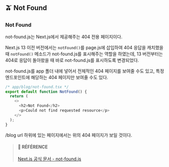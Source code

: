 ## 🫒 Not Found

### Not Found

not-found.js는 Next.js에서 제공해주는 404 전용 페이지이다.

Next.js 13 이전 버전에서는 `notFound()`를 page.js에 삽입하여 404 응답을 캐치했을 때 `notFound()` 메소드가 not-found.js를 표시해주는 역할을 하였는데, 13 버전부터는 404로 응답이 돌아왔을 때 바로 not-found.js를 표시하도록 변경되었다.

not-found.js를 app 폴더 내에 넣어서 전체적인 404 페이지를 보여줄 수도 있고, 특정 엔드포인트에 해당하는 404 페이지만 보여줄 수도 있다.

```ts
/* app/blog/not-found.tsx */
export default function NotFound() {
  return (
    <>
      <h2>Not Found</h2>
      <p>Could not find requested resource</p>
    </>
  );
}
```

/blog url 하위에 있는 페이지에서는 위의 404 페이지가 보일 것이다.

> #### 🐰 RÉFÉRENCE
> [Next.js 공식 문서 - not-found.js](https://nextjs.org/docs/app/api-reference/file-conventions/not-found "Next.js 공식 문서 - not-found.js")
